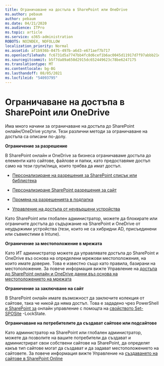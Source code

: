 ```yaml
---
title: Ограничаване на достъпа в SharePoint или OneDrive
ms.author: pebaum
author: pebaum
ms.date: 04/21/2020
ms.audience: ITPro
ms.topic: article
ms.service: o365-administration
ROBOTS: NOINDEX, NOFOLLOW
localization_priority: Normal
ms.assetid: af1b936b-0475-497b-a6d3-e671aef7b717
ms.openlocfilehash: fc6731d5a7747bb4fc8d6cef1b6ac0045d11917d7f97abbb21eea9613b1b1aa2
ms.sourcegitcommit: b5f7da89a650d2915dc652449623c78be6247175
ms.translationtype: MT
ms.contentlocale: bg-BG
ms.lasthandoff: 08/05/2021
ms.locfileid: "54093795"
---
```

# <a name="restrict-access-in-sharepoint-or-onedrive"></a>Ограничаване на достъпа в SharePoint или OneDrive

Има много начини за ограничаване на достъпа до SharePoint онлайн/OneDrive услуги. Тези различни методи за ограничаване на достъпа са описани по-долу. 

**Ограничение за разрешение**

В SharePoint онлайн и OneDrive за бизнеса ограничаваме достъпа до елементи като сайтове, файлове и папки, като предоставяме достъп само на тези групи/лица, които трябва да имат достъп.

- [Персонализиране на разрешения за SharePoint списък или библиотека](https://support.office.com/article/Customize-permissions-for-a-SharePoint-list-or-library-02d770f3-59eb-4910-a608-5f84cc297782)

- [Персонализиране SharePoint разрешения за сайт](https://docs.microsoft.com/sharepoint/customize-sharepoint-site-permissions)

- [Промяна на разрешенията в подпапка](https://support.office.com/article/Change-the-permissions-on-a-subfolder-5427BD7C-F20A-4F75-8CF2-5359DD45A1A6)

- [Управление на достъпа от неувършени устройства](https://docs.microsoft.com/sharepoint/control-access-from-unmanaged-devices)

Като SharePoint или глобален администратор, можете да блокирате или ограничите достъпа до съдържание на SharePoint и OneDrive от неудържими устройства (тези, които не са хибридни AD, присъединени или съвместими в Intune).

**Ограничение за местоположение в мрежата**

Като ИТ администратор можете да управлявате достъпа до SharePoint и OneDrive въз основа на определени мрежови местоположения, на които имате доверие. Това е известно също като правила, базирани на местоположение. За повече информация вижте Управление на [достъпа до SharePoint онлайн и OneDrive данни въз основа на местоположението на мрежата](https://docs.microsoft.com/sharepoint/control-access-based-on-network-location)

**Ограничение за заключване на сайт** 

В SharePoint онлайн имате възможност да заключите колекция от сайтове, така че никой да няма достъп. Това е зададено чрез PowerShell [и SharePoint за](https://docs.microsoft.com/powershell/sharepoint/sharepoint-online/connect-sharepoint-online?view=sharepoint-ps) онлайн управление с помощта на [свойството Set-SPOSite](https://docs.microsoft.com/powershell/module/sharepoint-online/set-sposite?view=sharepoint-ps) -LockState.

**Ограничаване на потребителите да създават сайтове или подсайтове**

Като администратор на SharePoint или глобален администратор, можете да позволите на вашите потребители да създават и администрират свои собствени сайтове на SharePoint, да определят какъв тип сайтове могат да създават и да задават местоположението на сайтовете. За повече информация вижте Управление на [създаването на сайтове в SharePoint Online](https://docs.microsoft.com/sharepoint/manage-site-creation)

